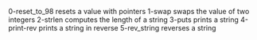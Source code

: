 0-reset_to_98 resets a value with pointers
1-swap swaps the value of two integers
2-strlen computes the length of a string
3-puts prints a string
4-print-rev prints a string in reverse
5-rev_string reverses a string

